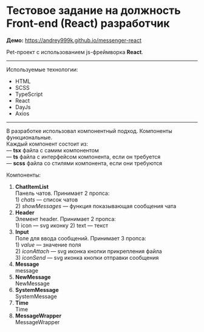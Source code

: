 # Тестовое задание на должность Front-end (React) разработчик

**Демо:** <https://andrey999k.github.io/messenger-react>

Pet-проект с использованием js-фреймворка **React**.

***

Используемые технологии:
* HTML
* SCSS
* TypeScript
* React
* DayJs
* Axios

***

В разработке использовал компонентный подход. Компоненты функциональные.  
Каждый компонент состоит из:  
— **tsx** файла с самим компонентом  
— **ts** файла с интерфейсом компонента, если он требуется  
— **scss** файла со стилями компонента, если они требуются  
  
Компоненты:
  1. **ChatItemList**  
  Панель чатов. Принимает 2 пропса:  
    1) _chats_ — список чатов  
    2) _showMessages_ — функция показывающая сообщения чата  
  2. **Header**  
  Элемент header. Принимает 2 пропса:  
    1) icon — svg иконку
    2) text — текст  
  3. **Input**  
  Поле для ввода сообщений. Принимает 3 пропса:  
    1) _value_ — значение поля  
    2) _iconAttach_ — svg иконка кнопки прикрепления файла  
    3) _iconSend_ — svg иконка кнопки отправки сообщения  
  4. **Message**  
  message
  5. **NewMessage**  
  NewMessage
  6. **SystemMessage**  
  SystemMessage
  7. **Time**  
  Time
  8. **MessageWrapper**  
  MessageWrapper
